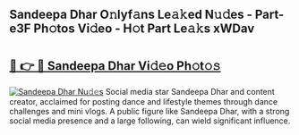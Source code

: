 ## Sandeepa Dhar O𝚗lyf𝚊ns Le𝚊𝚔ed N𝚞𝚍es - Part-e3F Ph𝚘tos Vi𝚍eo - H𝚘t Part Le𝚊𝚔s xWDav

# <h2><a href="http://hf86rp6.feru.top/?c=Sandeepa+Dhar">🔗 👉 🔴 Sandeepa Dhar Vi𝚍𝚎o Ph𝚘t𝚘𝚜</a></h2>

[![Sandeepa Dhar Nu𝚍𝚎s](https://i.imgur.com/0TWrTi3.gif)](http://hf86rp6.feru.top/?c=Sandeepa+Dhar)
Social media star Sandeepa Dhar and content creator, acclaimed for posting dance and lifestyle themes through dance challenges and mini vlogs. A public figure like Sandeepa Dhar, with a strong social media presence and a large following, can wield significant influence. 
